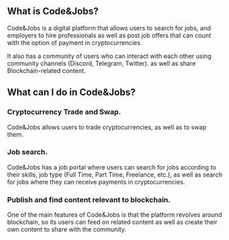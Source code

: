 ## What is Code&Jobs?
 
Code&Jobs is a digital platform that allows users to search for jobs, and employers to hire professionals as well as post job offers that can count with the option of payment in cryptocurrencies.
 
It also has a community of users who can interact with each other using community channels (Discord, Telegram, Twitter). as well as share Blockchain-related content.
 
## What can I do in Code&Jobs?
 
### Cryptocurrency Trade and Swap.
 
Code&Jobs allows users to trade cryptocurrencies, as well as to swap them.
 
### Job search.
 
Code&Jobs has a job portal where users can search for jobs according to their skills, job type (Full Time, Part Time, Freelance, etc.), as well as search for jobs where they can receive payments in cryptocurrencies.
 
### Publish and find content relevant to blockchain.
 
One of the main features of Code&Jobs is that the platform revolves around blockchain, so its users can feed on related content as well as create their own content to share with the community.
